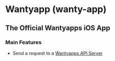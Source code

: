 # Wantyapp (wanty-app)

## The Official Wantyapps iOS App

### Main Features

- Send a request to a [Wantyapps API Server](https://github.com/wantyapps/SiteV2)

